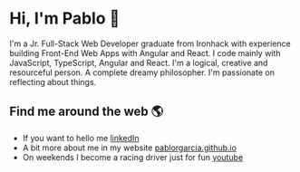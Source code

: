 # Hi, I'm Pablo 👋

I'm a Jr. Full-Stack Web Developer graduate from Ironhack with experience building Front-End Web Apps with Angular and React. I code mainly with JavaScript, TypeScript, Angular and React.
I'm a logical, creative and resourceful person. A complete dreamy philosopher. I'm passionate on reflecting about things.

## Find me around the web 🌎

- If you want to hello me <a href="https://www.linkedin.com/in/prgarcia">linkedIn</a>
- A bit more about me in my website <a href="https://pablorgarcia.github.io/">pablorgarcia.github.io</a>
- On weekends I become a racing driver just for fun <a href="https://www.youtube.com/c/PabloKart">youtube</a>
